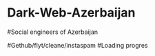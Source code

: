 # Dark-Web-Azerbaijan

#Social engineers of Azerbaijan

#Gethub/flyt/cleane/instaspam
#Loading progres

